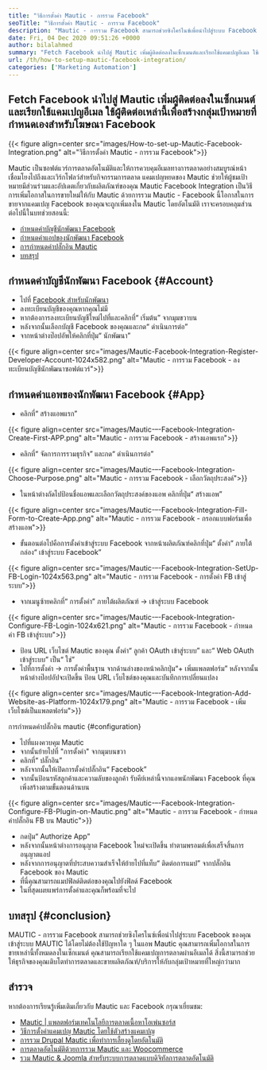 ```yaml
---
title: "วิธีการตั้งค่า Mautic - การรวม Facebook" 
seoTitle: "วิธีการตั้งค่า Mautic - การรวม Facebook" 
description: "Mautic - การรวม Facebook สามารถช่วยซิงโครไนซ์เพื่อนำไปสู่ระบบ Facebook ของคุณเข้าสู่ระบบ Mautic โดยไม่ต้องใช้ปัญหาใด ๆ จากนั้นใช้ในแคมเปญการตลาด" 
date: Fri, 04 Dec 2020 09:51:26 +0000
author: bilalahmed
summary: "Fetch Facebook นำไปสู่ ​​Mautic เพิ่มผู้ติดต่อลงในเซ็กเมนต์และเรียกใช้แคมเปญอีเมล ใช้ผู้ติดต่อเหล่านี้เพื่อสร้างกลุ่มเป้าหมายที่กำหนดเองสำหรับโฆษณา Facebook" 
url: /th/how-to-setup-mautic-facebook-integration/
categories: ['Marketing Automation']
---
```


## Fetch Facebook นำไปสู่ ​​Mautic เพิ่มผู้ติดต่อลงในเซ็กเมนต์และเรียกใช้แคมเปญอีเมล ใช้ผู้ติดต่อเหล่านี้เพื่อสร้างกลุ่มเป้าหมายที่กำหนดเองสำหรับโฆษณา Facebook

{{< figure align=center src="images/How-to-set-up-Mautic-Facebook-Integration.png" alt="วิธีการตั้งค่า Mautic - การรวม Facebook">}}

Mautic เป็นซอฟต์แวร์การตลาดอัตโนมัติและให้การควบคุมอีเมลทางการตลาดอย่างสมบูรณ์หน้าเชื่อมโยงไปถึงและเวิร์กโฟลว์สำหรับกิจกรรมการตลาด แคมเปญหยดของ Mautic ช่วยให้ผู้ชมเป้าหมายมีส่วนร่วมและอัปเดตเกี่ยวกับผลิตภัณฑ์ของคุณ Mautic Facebook Integration เป็นวิธีการเพิ่มโอกาสในการขายใหม่ให้กับ Mautic ด้วยการรวม Mautic - Facebook นี้โอกาสในการขายจากแคมเปญ Facebook ของคุณจะถูกเพิ่มลงใน Mautic โดยอัตโนมัติ
เราจะครอบคลุมส่วนต่อไปนี้ในบทช่วยสอนนี้:
  * [กำหนดค่าบัญชีนักพัฒนา Facebook][1]
  * [กำหนดค่าแอปของนักพัฒนา Facebook][2]
  * [การกำหนดค่าปลั๊กอิน Mautic][3]
  * [บทสรุป][4]

## กำหนดค่าบัญชีนักพัฒนา Facebook {#Account}
  * ไปที่ [Facebook สำหรับนักพัฒนา][5]
  * ลงทะเบียนบัญชีของคุณหากคุณไม่มี
  * หากต้องการลงทะเบียนบัญชีใหม่ไปที่และคลิกที่“ เริ่มต้น” จากมุมขวาบน
  * หลังจากนั้นเลือกบัญชี Facebook ของคุณและกด“ ดำเนินการต่อ”
  * จากหน้าต่างป๊อปอัพให้คลิกที่ปุ่ม“ นักพัฒนา”

{{< figure align=center src="images/Mautic-Facebook-Integration-Register-Developer-Account-1024x582.png" alt="Mautic - การรวม Facebook - ลงทะเบียนบัญชีนักพัฒนาซอฟต์แวร์">}}


## กำหนดค่าแอพของนักพัฒนา Facebook {#App}
  * คลิกที่“ สร้างแอพแรก”

{{< figure align=center src="images/Mautic-–-Facebook-Integration-Create-First-APP.png" alt="Mautic - การรวม Facebook - สร้างแอพแรก">}}

  * คลิกที่“ จัดการการรวมธุรกิจ” และกด“ ดำเนินการต่อ”

{{< figure align=center src="images/Mautic-–-Facebook-Integration-Choose-Purpose.png" alt="Mautic - การรวม Facebook - เลือกวัตถุประสงค์">}}

  * ในหน้าต่างถัดไปป้อนชื่อแอพและเลือกวัตถุประสงค์ของแอพ คลิกที่ปุ่ม“ สร้างแอพ”

{{< figure align=center src="images/Mautic-–-Facebook-Integration-Fill-Form-to-Create-App.png" alt="Mautic - การรวม Facebook - กรอกแบบฟอร์มเพื่อสร้างแอพ">}}

  * ขั้นตอนต่อไปคือการตั้งค่าเข้าสู่ระบบ Facebook จากหน้าผลิตภัณฑ์คลิกที่ปุ่ม“ ตั้งค่า” ภายใต้กล่อง“ เข้าสู่ระบบ Facebook”

{{< figure align=center src="images/Mautic-–-Facebook-Integration-SetUp-FB-Login-1024x563.png" alt="Mautic - การรวม Facebook - การตั้งค่า FB เข้าสู่ระบบ">}}

  * จากเมนูซ้ายคลิกที่“ การตั้งค่า” ภายใต้ผลิตภัณฑ์ -> เข้าสู่ระบบ Facebook

{{< figure align=center src="images/Mautic-–-Facebook-Integration-Configure-FB-Login-1024x621.png" alt="Mautic - การรวม Facebook - กำหนดค่า FB เข้าสู่ระบบ">}}

  * ป้อน URL เว็บไซต์ Mautic ของคุณ ตั้งค่า“ ลูกค้า OAuth เข้าสู่ระบบ” และ“ Web OAuth เข้าสู่ระบบ” เป็น“ ใช่”
  * ไปที่การตั้งค่า -> การตั้งค่าพื้นฐาน จากด้านล่างของหน้าคลิกปุ่ม“+ เพิ่มแพลตฟอร์ม” หลังจากนั้นหน้าต่างป๊อปอัปจะเปิดขึ้น ป้อน URL เว็บไซต์ของคุณและบันทึกการเปลี่ยนแปลง

{{< figure align=center src="images/Mautic-–-Facebook-Integration-Add-Website-as-Platform-1024x179.png" alt="Mautic - การรวม Facebook - เพิ่มเว็บไซต์เป็นแพลตฟอร์ม">}}


การกำหนดค่าปลั๊กอิน mautic {#configuration}
  * ไปที่แผงควบคุม Mautic
  * จากนั้นย้ายไปที่ "การตั้งค่า" จากมุมบนขวา
  * คลิกที่“ ปลั๊กอิน”
  * หลังจากนั้นให้เปิดการตั้งค่าปลั๊กอิน“ Facebook”
  * จากนั้นป้อนรหัสลูกค้าและความลับของลูกค้า รับคีย์เหล่านี้จากแอพนักพัฒนา Facebook ที่คุณเพิ่งสร้างตามขั้นตอนด้านบน

{{< figure align=center src="images/Mautic-–-Facebook-Integration-Configure-FB-Plugin-on-Mautic.png" alt="Mautic - การรวม Facebook - กำหนดค่าปลั๊กอิน FB บน Mautic">}}

  * กดปุ่ม“ Authorize App”
  * หลังจากนั้นหน้าต่างการอนุญาต Facebook ใหม่จะเปิดขึ้น ทำตามพรอมต์เพื่อเสร็จสิ้นการอนุญาตแอป
  * หลังจากการอนุญาตที่ประสบความสำเร็จให้ย้ายไปที่แท็บ“ ติดต่อการแมป” จากปลั๊กอิน Facebook ของ Mautic
  * ที่นี่คุณสามารถแมปฟิลด์ติดต่อของคุณไปยังฟิลด์ Facebook
  * ในที่สุดเผยแพร่การตั้งค่าและคุณก็พร้อมที่จะไป

## บทสรุป {#conclusion}
MAUTIC - การรวม Facebook สามารถช่วยซิงโครไนซ์เพื่อนำไปสู่ระบบ Facebook ของคุณเข้าสู่ระบบ MAUTIC ได้โดยไม่ต้องใช้ปัญหาใด ๆ ในแอพ Mautic คุณสามารถเพิ่มโอกาสในการขายเหล่านี้ทั้งหมดลงในเซ็กเมนต์ คุณสามารถเรียกใช้แคมเปญการตลาดผ่านอีเมลได้ สิ่งนี้สามารถช่วยให้ธุรกิจของคุณเติบโตทำการตลาดและขายผลิตภัณฑ์/บริการให้กับกลุ่มเป้าหมายที่ใหญ่กว่ามาก

## สำรวจ
หากต้องการเรียนรู้เพิ่มเติมเกี่ยวกับ Mautic และ Facebook กรุณาเยี่ยมชม:
  * [Mautic | แพลตฟอร์มเทคโนโลยีการตลาดเนื้อหาโอเพ่นซอร์ส][6]
  * [วิธีการตั้งค่าแคมเปญ Mautic โดยใช้ตัวสร้างแคมเปญ][7]
  * [การรวม Drupal Mautic เพื่อทำการเลี้ยงดูโดยอัตโนมัติ][8]
  * [การตลาดอัตโนมัติด้วยการรวม Mautic และ Woocommerce][9]
  * [รวม Mautic & Joomla สำหรับระบบการตลาดแบบดิจิทัลการตลาดอัตโนมัติ][10]

  
[1]: #account
[2]: #app
[3]: #configuration
[4]: #conclusion
[5]: https://developers.facebook.com/docs/apps#register
[6]: https://products.containerize.com/marketing-automation/mautic
[7]: https://blog.containerize.com/marketing-automation/how-to-setup-marketing-campaigns-using-mautic-campaign-builder/
[8]: https://blog.containerize.com/content-management/drupal-tutorial-automate-lead-growth-with-drupal-mautic/
[9]: https://blog.containerize.com/blogging/marketing-automation-using-mautic-and-wordpress-woocommerce/
[10]: https://blog.containerize.com/content-management/integrate-mautic-with-joomla-for-marketing-automation/
